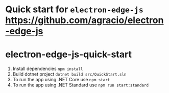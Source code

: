 Quick start for `electron-edge-js`  https://github.com/agracio/electron-edge-js
================

# electron-edge-js-quick-start

1. Install dependencies `npm install`
2. Build dotnet project `dotnet build src/QuickStart.sln`
3. To run the app using .NET Core use `npm start`
4. To run the app using .NET Standard use `npm run start:standard`
